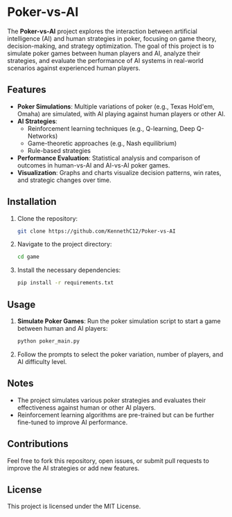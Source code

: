 # Poker-vs-AI

The **Poker-vs-AI** project explores the interaction between artificial intelligence (AI) and human strategies in poker, focusing on game theory, decision-making, and strategy optimization. The goal of this project is to simulate poker games between human players and AI, analyze their strategies, and evaluate the performance of AI systems in real-world scenarios against experienced human players.

## Features

- **Poker Simulations**: Multiple variations of poker (e.g., Texas Hold'em, Omaha) are simulated, with AI playing against human players or other AI.
- **AI Strategies**:
    - Reinforcement learning techniques (e.g., Q-learning, Deep Q-Networks)
    - Game-theoretic approaches (e.g., Nash equilibrium)
    - Rule-based strategies
- **Performance Evaluation**: Statistical analysis and comparison of outcomes in human-vs-AI and AI-vs-AI poker games.
- **Visualization**: Graphs and charts visualize decision patterns, win rates, and strategic changes over time.

## Installation

1. Clone the repository:

    ```bash
    git clone https://github.com/KennethC12/Poker-vs-AI
    ```

2. Navigate to the project directory:

    ```bash
    cd game
    ```

3. Install the necessary dependencies:

    ```bash
    pip install -r requirements.txt
    ```

## Usage

1. **Simulate Poker Games**: Run the poker simulation script to start a game between human and AI players:

    ```bash
    python poker_main.py
    ```

2. Follow the prompts to select the poker variation, number of players, and AI difficulty level.

## Notes

- The project simulates various poker strategies and evaluates their effectiveness against human or other AI players.
- Reinforcement learning algorithms are pre-trained but can be further fine-tuned to improve AI performance.

## Contributions

Feel free to fork this repository, open issues, or submit pull requests to improve the AI strategies or add new features.

## License

This project is licensed under the MIT License.
